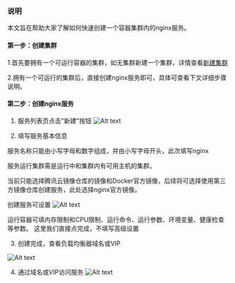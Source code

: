 ### 说明
本文旨在帮助大家了解如何快速创建一个容器集群内的nginx服务。

#### 第一步：创建集群
1.首先要拥有一个可运行容器的集群，如无集群新建一个集群，详情查看[新建集群](https://www.qcloud.com/document/product/457/6779#.E5.88.9B.E5.BB.BA.E9.9B.86.E7.BE.A4)

2.拥有一个可运行的集群后，直接创建nginx服务即可，具体可查看下文详细步骤说明。

#### 第二步：创建nginx服务
1) 服务列表页点击"新建"按钮
![Alt text](https://mc.qcloudimg.com/static/img/11081690d6b480bd66c68a3c2982b04d/Image+007.png)

2) 填写服务基本信息

服务名称只能由小写字母和数字组成，并由小写字母开头，此次填写nginx

服务运行集群需是运行中和集群内有可用主机的集群。

当前只能选择腾讯云镜像仓库的镜像和Docker官方镜像，后续将可选择使用第三方镜像仓库创建服务，此处选择nginx官方镜像。

创建服务可设置
![Alt text](https://mc.qcloudimg.com/static/img/c18b47dfdbe50fbb87a3f29fb45b1539/%7B24E5F58D-4F21-468C-B8D1-6481E09736C1%7D.png)

运行容器可填内存限制和CPU限制、运行命令、运行参数、环境变量、健康检查等参数。
这里我们直接点完成，不填写高级设置


3) 创建完成，查看负载均衡器域名或VIP

![Alt text](https://mc.qcloudimg.com/static/img/b5eea292a440c16cb92c29bd37fe0c69/Image+071.png)

4) 通过域名或VIP访问服务
![Alt text](https://mc.qcloudimg.com/static/img/e48f617e80dce415d83aff243d299268/Image+015.png)